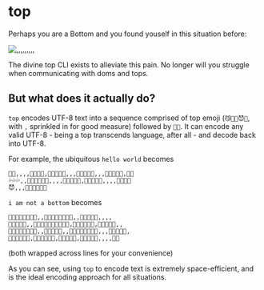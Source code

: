 # top

Perhaps you are a Bottom and you found youself in this situation before:

![,,,,,,,,,](https://cdn.discordapp.com/attachments/644479051918082050/799905088541425664/bottom.jpg)

The divine top CLI exists to alleviate this pain. No longer will you struggle when communicating with doms and tops. 

## But what does it actually do?

``top`` encodes UTF-8 text into a sequence comprised of top emoji (`😼💪💦😈👊`, with ``,`` sprinkled in for good measure) followed by `💸💸`.
It can encode any valid UTF-8 - being a top transcends language, after all - and decode back into UTF-8.

For example, the ubiquitous `hello world` becomes
```
💪💪,,,,💸💸💪💪,💸💸💪💪😈,,,💸💸💪💪😈,,,💸💸💪💪💦,💸💸
💦💦💦,,💸💸💪💪💦😈,,,,💸💸💪💪💦,💸💸💪💪💦,,,,💸💸💪💪
😈,,,💸💸💪💪💸💸
```
`i am not a bottom` becomes
```
💪💪😈💸💸💦💦💦,,💸💸💪💦💦💦💦😈,,💸💸💪💪😈,,,,
💸💸💦💦💦,,💸💸💪💪💦💸💸💪💪💦,💸💸💪💪💦😈,💸💸💦💦💦,,
💸💸💪💦💦💦💦😈,,💸💸💦💦💦,,💸💸💪💦💦💦💦😈,,,💸💸💪💪💦,
💸💸💪💪💦😈,💸💸💪💪💦😈,💸💸💪💪💦,💸💸💪💪😈,,,,💸💸
```
(both wrapped across lines for your convenience)

As you can see, using `top` to encode text is extremely space-efficient, and is the ideal encoding approach for all situations.
